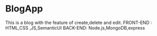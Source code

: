 # BlogApp
This is a blog with the feature of create,delete and edit.
                       FRONT-END : HTML,CSS ,JS,SemanticUI
                       BACK-END: Node.js,MongoDB,express

